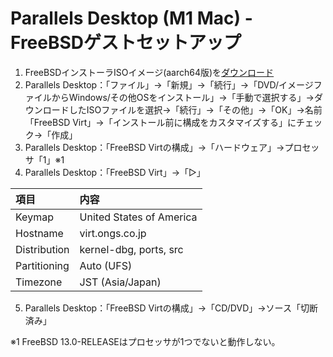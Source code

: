 # Parallels Desktop (M1 Mac) - FreeBSDゲストセットアップ

1. FreeBSDインストーラISOイメージ(aarch64版)を[ダウンロード](https://download.freebsd.org/ftp/releases/arm64/aarch64/ISO-IMAGES/)
2. Parallels Desktop：「ファイル」→「新規」→「続行」→「DVD/イメージファイルからWindows/その他OSをインストール」→「手動で選択する」→ダウンロードしたISOファイルを選択→「続行」→「その他」→「OK」→名前「FreeBSD Virt」→「インストール前に構成をカスタマイズする」にチェック→「作成」
3. Parallels Desktop：「FreeBSD Virtの構成」→「ハードウェア」→プロセッサ「1」※1
4. Parallels Desktop：「FreeBSD Virt」→「▷」

|項目|内容|
|:---|:---|
|Keymap|United States of America|
|Hostname|virt.ongs.co.jp|
|Distribution|kernel-dbg, ports, src|
|Partitioning|Auto (UFS)|
|Timezone|JST (Asia/Japan)|

5. Parallels Desktop：「FreeBSD Virtの構成」→「CD/DVD」→ソース「切断済み」

※1 FreeBSD 13.0-RELEASEはプロセッサが1つでないと動作しない。
